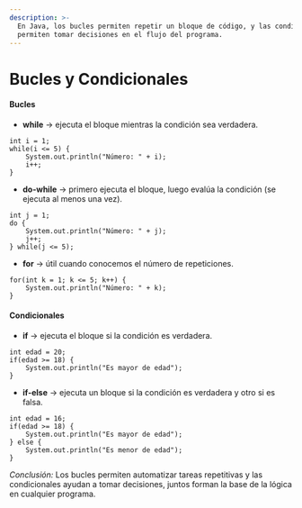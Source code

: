 ```yaml
---
description: >-
  En Java, los bucles permiten repetir un bloque de código, y las condicionales
  permiten tomar decisiones en el flujo del programa.
---
```


# Bucles y Condicionales

#### Bucles

* **while** → ejecuta el bloque mientras la condición sea verdadera.

```
int i = 1;
while(i <= 5) {
    System.out.println("Número: " + i);
    i++;
}
```

* **do-while** → primero ejecuta el bloque, luego evalúa la condición (se ejecuta al menos una vez).

```
int j = 1;
do {
    System.out.println("Número: " + j);
    j++;
} while(j <= 5);
```

* **for** → útil cuando conocemos el número de repeticiones.

```
for(int k = 1; k <= 5; k++) {
    System.out.println("Número: " + k);
}
```

#### Condicionales

* **if** → ejecuta el bloque si la condición es verdadera.

```
int edad = 20;
if(edad >= 18) {
    System.out.println("Es mayor de edad");
}
```

* **if-else** → ejecuta un bloque si la condición es verdadera y otro si es falsa.

```
int edad = 16;
if(edad >= 18) {
    System.out.println("Es mayor de edad");
} else {
    System.out.println("Es menor de edad");
}
```

_Conclusión:_ Los bucles permiten automatizar tareas repetitivas y las condicionales ayudan a tomar decisiones, juntos forman la base de la lógica en cualquier programa.
